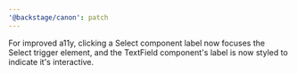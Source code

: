 ```yaml
---
'@backstage/canon': patch
---
```


For improved a11y, clicking a Select component label now focuses the Select trigger element, and the TextField component's label is now styled to indicate it's interactive.
